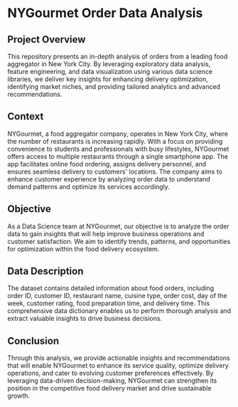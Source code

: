 # NYGourmet Order Data Analysis

## Project Overview

This repository presents an in-depth analysis of orders from a leading food aggregator in New York City. By leveraging exploratory data analysis, feature engineering, and data visualization using various data science libraries, we deliver key insights for enhancing delivery optimization, identifying market niches, and providing tailored analytics and advanced recommendations.

## Context

NYGourmet, a food aggregator company, operates in New York City, where the number of restaurants is increasing rapidly. With a focus on providing convenience to students and professionals with busy lifestyles, NYGourmet offers access to multiple restaurants through a single smartphone app. The app facilitates online food ordering, assigns delivery personnel, and ensures seamless delivery to customers' locations. The company aims to enhance customer experience by analyzing order data to understand demand patterns and optimize its services accordingly.

## Objective

As a Data Science team at NYGourmet, our objective is to analyze the order data to gain insights that will help improve business operations and customer satisfaction. We aim to identify trends, patterns, and opportunities for optimization within the food delivery ecosystem.

## Data Description

The dataset contains detailed information about food orders, including order ID, customer ID, restaurant name, cuisine type, order cost, day of the week, customer rating, food preparation time, and delivery time. This comprehensive data dictionary enables us to perform thorough analysis and extract valuable insights to drive business decisions.

## Conclusion

Through this analysis, we provide actionable insights and recommendations that will enable NYGourmet to enhance its service quality, optimize delivery operations, and cater to evolving customer preferences effectively. By leveraging data-driven decision-making, NYGourmet can strengthen its position in the competitive food delivery market and drive sustainable growth.

